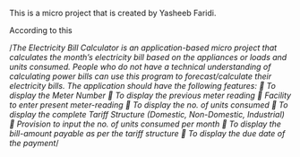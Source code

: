 This is a micro project that is created by Yasheeb Faridi.

According to this

/*The Electricity Bill Calculator is an application-based micro project that calculates
the month’s electricity bill based on the appliances or loads and units consumed.
People who do not have a technical understanding of calculating power bills can use
this program to forecast/calculate their electricity bills. The application should have
the following features:
 To display the Meter Number
 To display the previous meter reading
 Facility to enter present meter-reading
 To display the no. of units consumed
 To display the complete Tariff Structure (Domestic, Non-Domestic, Industrial)
 Provision to input the no. of units consumed per month
 To display the bill-amount payable as per the tariff structure
 To display the due date of the payment*/

